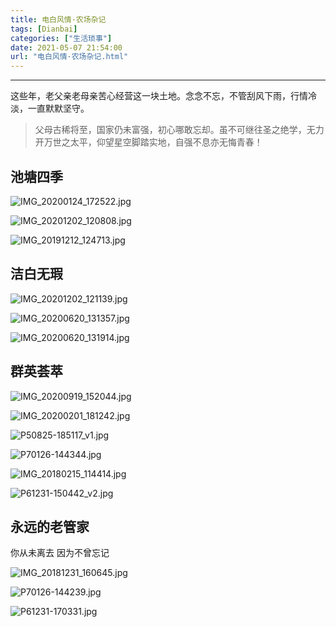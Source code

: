 ```yaml
---
title: 电白风情·农场杂记
tags: [Dianbai]
categories: ["生活琐事"]
date: 2021-05-07 21:54:00
url: "电白风情·农场杂记.html"
---
```


* * *

这些年，老父亲老母亲苦心经营这一块土地。念念不忘，不管刮风下雨，行情冷淡，一直默默坚守。

> 父母古稀将至，国家仍未富强，初心哪敢忘却。虽不可继往圣之绝学，无力开万世之太平，仰望星空脚踏实地，自强不息亦无悔青春！

##  池塘四季

![IMG_20200124_172522.jpg](http://blog.dahouzi.cn/blog/picture/IMG_20200124_172522.jpg?imageView/2/w/800)

![IMG_20201202_120808.jpg](http://blog.dahouzi.cn/blog/picture/IMG_20201202_120808.jpg?imageView/2/w/800)

![IMG_20191212_124713.jpg](http://blog.dahouzi.cn/blog/picture/IMG_20191212_124713.jpg?imageView/2/w/800)

## 洁白无瑕

![IMG_20201202_121139.jpg](http://blog.dahouzi.cn/blog/picture/IMG_20201202_121139.jpg?imageView/2/w/800)

![IMG_20200620_131357.jpg](http://blog.dahouzi.cn/blog/picture/IMG_20200620_131357.jpg?imageView/2/w/800)

![IMG_20200620_131914.jpg](http://blog.dahouzi.cn/blog/picture/IMG_20200620_131914.jpg?imageView/2/w/800)

## 群英荟萃

![IMG_20200919_152044.jpg](http://blog.dahouzi.cn/blog/picture/IMG_20200919_152044.jpg?imageView/2/w/800)

![IMG_20200201_181242.jpg](http://blog.dahouzi.cn/blog/picture/IMG_20200201_181242.jpg?imageView/2/w/800)

![P50825-185117_v1.jpg](http://blog.dahouzi.cn/blog/picture/P50825-185117_v1.jpg?imageView/2/w/800)

![P70126-144344.jpg](http://blog.dahouzi.cn/blog/picture/P70126-144344.jpg?imageView/2/w/800)

![IMG_20180215_114414.jpg](http://blog.dahouzi.cn/blog/picture/IMG_20180215_114414.jpg?imageView/2/w/800)

![P61231-150442_v2.jpg](http://blog.dahouzi.cn/blog/picture/P61231-150442_v2.jpg?imageView/2/w/800)

## 永远的老管家

你从未离去 因为不曾忘记

![IMG_20181231_160645.jpg](http://blog.dahouzi.cn/blog/picture/IMG_20181231_160645.jpg?imageView/2/w/800)

![P70126-144239.jpg](http://blog.dahouzi.cn/blog/picture/P70126-144239.jpg?imageView/2/w/800)

![P61231-170331.jpg](http://blog.dahouzi.cn/blog/picture/P61231-170331.jpg?imageView/2/w/800)